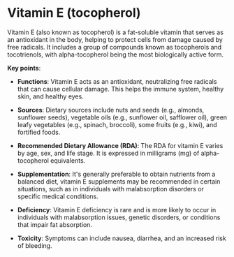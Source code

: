 <!--
source: gpt-3 + jph editing
aka: tocopherol
tags: vitamins
-->

# Vitamin E (tocopherol)

Vitamin E (also known as tocopherol) is a fat-soluble vitamin that serves as an antioxidant in the body, helping to protect cells from damage caused by free radicals. It includes a group of compounds known as tocopherols and tocotrienols, with alpha-tocopherol being the most biologically active form.

**Key points**:

* **Functions**: Vitamin E acts as an antioxidant, neutralizing free radicals that can cause cellular damage. This helps the immune system, healthy skin, and healthy eyes.

* **Sources**: Dietary sources include nuts and seeds (e.g., almonds, sunflower seeds), vegetable oils (e.g., sunflower oil, safflower oil), green leafy vegetables (e.g., spinach, broccoli), some fruits (e.g., kiwi), and fortified foods.

* **Recommended Dietary Allowance (RDA)**: The RDA for vitamin E varies by age, sex, and life stage. It is expressed in milligrams (mg) of alpha-tocopherol equivalents.

* **Supplementation**: It's generally preferable to obtain nutrients from a balanced diet, vitamin E supplements may be recommended in certain situations, such as in individuals with malabsorption disorders or specific medical conditions.

* **Deficiency**: Vitamin E deficiency is rare and is more likely to occur in individuals with malabsorption issues, genetic disorders, or conditions that impair fat absorption.

* **Toxicity**: Symptoms can include nausea, diarrhea, and an increased risk of bleeding.
